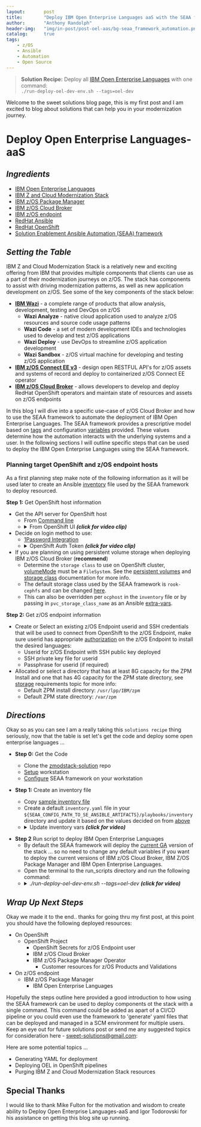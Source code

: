 ```yaml
---
layout:       post
title:        "Deploy IBM Open Enterprise Languages aaS with the SEAA framework"
author:       "Anthony Randolph"
header-img:   "img/in-post/post-oel-aas/bg-seaa_framework_automation.png"
catalog:      true
tags:
    - z/OS
    - Ansible
    - Automation
    - Open Source
---
```

<!-- > Bash on z/OS
![image](https://upload.wikimedia.org/wikipedia/commons/8/82/Gnu-bash-logo.svg) -->

> **Solution Recipe:** Deploy all [IBM Open Enterprise Languages](https://www.ibm.com/docs/en/cloud-paks/z-modernization-stack/2023.2?topic=enhance-zos-applications-open-enterprise-languages) with one command: <br>  ```./run-deploy-oel-dev-env.sh --tags=oel-dev```


Welcome to the sweet solutions blog page, this is my first post and I am excited to blog about solutions that can help you in your modernization journey.
<!-- 
A little about me I am a software engineer with over 20 years experience at IBM. As such I've been fortunate enough to see many aspects of IBM's technology and solutions during my career. In my current role I am the lead for the Solutions Enablement team for IBM Z and Cloud Modernization Stack's. In addition to my love for technology I am a seasoned home cook and semi-professional baker and as such I am hoping to bring **'solution recipes'** to provide samples and technology to solve real problems. The solutions provided in my posts will engage and assist stakeholders in their day-to-day deployment of IBM Z and Cloud Modernization Stack and related technologies. -->

# Deploy Open Enterprise Languages-aaS
## _Ingredients_
   - [IBM Open Enterprise Languages](https://www.ibm.com/docs/en/cloud-paks/z-modernization-stack/2023.2?topic=enhance-zos-applications-open-enterprise-languages)
   - [IBM Z and Cloud Modernization Stack](https://www.ibm.com/docs/en/cloud-paks/z-modernization-stack)
   - [IBM z/OS Package Manager]()
   - [IBM z/OS Cloud Broker]()
   - [IBM z/OS endpoint](https://www.ibm.com/products/zos)
   - [RedHat Ansible](https://www.ansible.com/)
   - [RedHat OpenShift](https://www.redhat.com/en/technologies/cloud-computing/openshift)
   - [Solution Enablement Ansible Automation (SEAA) framework](https://github.com/IBM/zmodstack-solutions/blob/main/docs/guide/README.md)

   <!-- https://www.ibm.com/docs/en/cloud-paks/z-modernization-stack/2023.2?topic=develop-zos-applications-wazi -->
## _Setting the Table_
IBM Z and Cloud Modernization Stack is a relatively new and exciting offering from IBM that provides multiple components that clients can use as a part of their modernization journeys on z/OS. The stack has components to assist with driving modernization patterns, as well as new application development on z/OS. See some of the key components of the stack below:

  - **[IBM Wazi](https://www.ibm.com/docs/en/cloud-paks/z-modernization-stack/2023.2?topic=develop-zos-applications-wazi)** - a complete range of products that allow analysis, development, testing and DevOps on z/OS
    - **Wazi Analyze** - native cloud application used to analyze z/OS resources and source code usage patterns
    - **Wazi Code** - a set of modern development IDEs and technologies used to develop and test z/OS applications
    - **Wazi Deploy** - use DevOps to streamline z/OS application development
    - **Wazi Sandbox** - z/OS virtual machine for developing and testing z/OS application 
  - **[IBM z/OS Connect EE v3](https://www.ibm.com/docs/en/cloud-paks/z-modernization-stack/2023.2?topic=access-z-assets-zos-connect)** - design open RESTFUL API's for z/OS assets and systems of record and deploy to containerized z/OS Connect EE operator
  - **[IBM z/OS Cloud Broker](https://www.ibm.com/docs/en/cloud-paks/z-modernization-stack/2023.2?topic=automate-zos-resources-provisioning-zos-cloud-broker)** - allows developers to develop and deploy RedHat OpenShift operators and maintain state of resources and assets on z/OS endpoints

 In this blog I will dive into a specific use-case of z/OS Cloud Broker and how to use the SEAA framework to automate the deployment of IBM Open Enterprise Languages. The SEAA framework provides a prescriptive model based on [tags](https://github.com/IBM/zmodstack-solutions/blob/main/docs/guide/seaa-tags.md) and configuration [variables](https://github.com/IBM/zmodstack-solutions/blob/main/ibm/seaa/ansible/variables/README.md) provided. These values determine how the automation interacts with the underlying systems and a user. In the following sections I will outline specific steps that can be used to deploy the IBM Open Enterprise Languages using the SEAA framework.
### Planning target OpenShift and z/OS endpoint hosts
As a first planning step make note of the following information as it will be used later to create an Ansible [inventory](https://docs.ansible.com/ansible/latest/inventory_guide/intro_inventory.html) file used by the SEAA framework to deploy resourced.<br/>

**Step 1:** Get OpenShift host information
- Get the API server for OpenShift host
  - From [Command line](https://github.com/IBM/zmodstack-solutions/blob/main/docs/howto/get-ocp-api-server.md)
  - <details>
    <summary>From OpenShift UI <i><strong> (click for video clip) </strong></i> </summary>
    <div class="video-container">
      <video controls autoplay loop muted style="width: 100%;">
      <source src="http://localhost:4000/sweet-solutions/img/in-post/post-oel-aas/ocpbout.mp4" type="video/mp4">
      </video>
    </div>
    </details> 
- Decide on login method to use:
  - [1Password Integration](https://github.com/IBM/zmodstack-solutions/blob/blog-seaa-post/docs/howto/integrate-with-1password-cli.md)
  - <details>
    <summary>OpenShift Auth Token <i><strong> (click for video clip) </strong></i> </summary>
    <p>If you use this method copy the token provided, it will be used as the `cluster_auth-token` in the inventory file</p>
    <div class="video-container">
      <video controls autoplay loop muted style="width: 100%;">
      <source src="http://localhost:4000/sweet-solutions/img/in-post/post-oel-aas/get_ocpauthtoken.mp4" type="video/mp4">
      </video>
    </div>
    </details> 
  <!-- - [OpenShift Auth Token](https://github.com/IBM/zmodstack-solutions/blob/blog-seaa-post/docs/howto/use-ocp-auth-token-in-inventory.md) -->
- If you are planning on using persistent volume storage when deploying IBM z/OS Cloud Broker (**recommend**) 
  -  Determine the `storage class` to use on OpenShift cluster, [volumeMode](https://kubernetes.io/docs/concepts/storage/persistent-volumes/#binding-block-volumes) must be a `FileSystem`. See the [persistent volumes](https://kubernetes.io/docs/concepts/storage/persistent-volumes/) and [storage class](https://kubernetes.io/docs/concepts/storage/storage-classes/) documentation for more info. 
  -  The default storage class used by the SEAA framework is `rook-cephfs` and can be changed [here](https://github.com/IBM/zmodstack-solutions/blob/main/ibm/seaa/ansible/variables/defaults/ocp.yaml). 
  -  This can also be overridden per `ocphost` in the `inventory` file or by passing in `pvc_storage_class_name` as an Ansible [extra-vars](https://github.com/IBM/zmodstack-solutions/blob/main/ibm/seaa/ansible/variables/README.md#ansible-extra-vars).
  

**Step 2:** Get z/OS endpoint information
- Create or Select an existing z/OS Endpoint userid and SSH credentials that will be used to connect from OpenShift to the z/OS Endpoint, make sure userid has appropriate [authorization](https://www.ibm.com/docs/en/cloud-paks/z-modernization-stack/2023.2?topic=planning-access-control-requirements-zos) on the z/OS Endpoint to install the desired languages: 
  - Userid for z/OS Endpoint with SSH public key deployed
  - SSH private key file for userid
  - Passphrase for userid (if required)  
- Allocated or select a directory that has at least 8G capacity for the ZPM Install and one that has 4G capacity for the ZPM state directory, see [storage](https://www.ibm.com/docs/en/cloud-paks/z-modernization-stack/2023.2?topic=planning-system-requirements#z-os-storage) requirements topic for more info: 
  - Default ZPM install directory: `/usr/lpp/IBM/zpm`
  - Default ZPM state directory: `/var/zpm`

## _Directions_
 Okay so as you can see I am a really taking this `solutions recipe` thing seriously, now that the table is set let's get the code and deploy some open enterprise languages ...
 
- **Step 0:** Get the Code
  - Clone the [zmodstack-solution](https://github.com/IBM/zmodstack-solutions) repo
  - [Setup](https://github.com/IBM/zmodstack-solutions/blob/main/docs/setup/get-started-workstation.md) workstation
  - [Configure](https://github.com/IBM/zmodstack-solutions/blob/main/docs/guide/configure-seaa.md) SEAA framework on your workstation

- **Step 1:** Create an inventory file
  - Copy [sample inventory file](https://github.com/IBM/zmodstack-solutions/blob/main/ibm/seaa/ansible/playbooks/inventory/sample-inventory.yaml)
  - Create a default `inventory.yaml` file in your `${SEAA_CONFIG_PATH_TO_SE_ANSIBLE_ARTIFACTS}/playbooks/inventory` directory and update it based on the values decided on from [above](http://localhost:4000/sweet-solutions/2023/06/29/oel-aas/#planning-target-openshift-and-zos-endpoint-hosts)
  - <details>
    <summary>Update inventory vars <i><strong> (click for video) </strong></i> </summary>
    <div class="video-container">
      <video controls autoplay loop muted style="width: 100%;">
      <source src="http://localhost:4000/sweet-solutions/img/in-post/post-oel-aas/ocpbout.mp4" type="video/mp4">
      </video>
    </div>
    </details>
   
<!--   
  - <details>
    <summary>Update inventory all vars <i><strong> (click for details) </strong></i> </summary>
    <div class="image-container">
    <img src="http://localhost:4000/sweet-solutions/img/in-post/post-oel-aas/seaa_inventory_charts_allvars.gif" alt="Your GIF"> 
    </div>
    </details>
  - <details>
    <summary>Update 'ocphosts' vars <i><strong> (click for details) </strong></i> </summary>
    <div class="image-container">
    <img src="http://localhost:4000/sweet-solutions/img/in-post/post-oel-aas/seaa_inventory_charts_ocphosts.gif" alt="Your GIF"> 
    </div>
    </details>
  - <details>
    <summary>Update 'zosendpoint' vars <i><strong> (click for details) </strong></i> </summary>
    <div class="image-container">
    <img src="http://localhost:4000/sweet-solutions/img/in-post/post-oel-aas/seaa_inventory_charts_zosendpoints.gif" alt="Your GIF"> 
    </div>
    </details>
   -->
<!-- ### Deploy OEL -->
- **Step 2** Run script to deploy IBM Open Enterprise Languages
  - By default the SEAA framework will deploy the [current GA](https://github.com/IBM/z-and-cloud-modernization-stack-community) version of the stack ... so no need to change any default variables if you want to deploy the current versions of IBM z/OS Cloud Broker, IBM Z/OS Package Manager and IBM Open Enterprise Languages.
  - Open the terminal to the run_scripts directory and run the following command: 
  - <details>
    <summary> <i>./run-deploy-oel-dev-env.sh --tags=oel-dev</i> <i><strong> (click for video) </strong></i> </summary>
    <div class="video-container">
      <video controls autoplay loop muted style="width: 100%;">
      <source src="http://localhost:4000/sweet-solutions/img/in-post/post-oel-aas/ocpabout.mp4" type="video/mp4">
      </video>
    </div>
    </details>

## _Wrap Up Next Steps_
Okay we made it to the end.. thanks for going thru my first post, at this point you should have the following deployed resources:
- On OpenShift
  - OpenShift Project
    - OpenShift Secrets for z/OS Endpoint user
    - IBM z/OS Cloud Broker
    - IBM z/OS Package Manager Operator
      - Customer resources for z/OS Products and Validations
- On z/OS endpoint
  - IBM z/OS Package Manager
    - IBM Open Enterprise Languages

Hopefully the steps outline here provided a good introduction to how using the SEAA framework can be used to deploy components ot the stack with a single command. This command could be added as apart of a CI/CD pipeline or you could even use the framework to 'generate' yaml files that can be deployed and managed in a SCM environment for multiple users. Keep an eye out for future solutions post or send me any suggested topics for consideration here - sweet-solutions@gmail.com:

Here are some potential topics ...
 - Generating YAML for deployment
 - Deploying OEL in OpenShift pipelines
 - Purging IBM Z and Cloud Modernization Stack resources 
 <!-- - Securing Development on WAZI Sandbox  -->
 <!-- - Develop OpenAPI on OpenShift with z/OS Cloud and Modernization Stack  -->

## Special Thanks
I would like to thank Mike Fulton for the motivation and wisdom to create ability to Deploy Open Enterprise Languages-aaS and Igor Todorovski for his assistance on getting this blog site up running.

<!-- 



As part of the [z/OS Open Tools](https://github.com/ZOSOpenTools) initiative, I, along with [Mike Fulton](https://makingdeveloperslivesbetter.wordpress.com), embarked on a journey to port Bash, the renowned shell and scripting language, to the z/OS platform. The motivation was simple: not having Bash on z/OS was a persistant pain point for me and others on z/OS. In this blog, I will discuss the technical challenges encountered while porting Bash to z/OS, and also discuss the steps taken to upstream the z/OS changes back to the Bash community.

But first, let's provide a bit of background on why we decided to port Bash:

# The Power of Bash on z/OS:
Bash, short for "Bourne-Again SHell," offers a slew of benefits over the default /bin/sh shell on z/OS. Here are some notable advantages that make Bash an indispensable tool for z/OS users:

* Tab completion: Bash's tab completion feature enhances productivity by allowing users to swiftly complete commands or filenames by typing a few characters followed by the Tab key. This reduces typing errors and accelerates command-line operations.

* Advanced scripting capabilities: Bash serves as a robust scripting language, allowing users to automate complex tasks. Leveraging variables, loops, conditions, and other programming constructs, Bash scripts enable complex automation scenarios.

* Compatibility with the Posix shell: Bash ensures seamless compatibility with the Posix bourne shell. This compatibility simplifies the transition process for z/OS users seeking to harness the power of Bash.

# Porting Bash to z/OS:
Contrary to my initial expectations, porting Bash to z/OS entailed fewer challenges than anticipated, thanks to the awesome efforts by various z/OS teams:

* [Clang compiler availability](https://www.ibm.com/docs/en/open-xl-c-cpp-zos/1.1?topic=new-llvm-clang-infrastructure) on z/OS
  * The latest Clang compiler on z/OS offers better compatibility with other platforms, both from a C and C++ standards perspective and also from an options compatilibity perspective. It also features an ASCII mode option, saving us the hassle of having to transform the open source code to be EBCDIC compatible.
* The [ZOSLIB library](https://github.com/ibmruntimes/zoslib)
  * The ZOSLIB library aims to bridge the gap between the z/OS C LE runtime and the Linux Glibc runtime, and also hides the complexities of dealing with files in different codepages. Remember, z/OS is primarily an EBCDIC system. In summary, ZOSLIB allows us to focus on the application specific issues.

## Notable challanges and resolutions
Although the porting of Bash to z/OS involved minimal changes, we encountered a few issues that required investigation and resolution.

### Supporting external link commands
z/OS includes several commands that serve as external links to z/OS dataset modules. Initially, Bash did not support this functionality. Consequently, when executing the following command in Bash on z/OS, we would get the following error message:

```bash
$ ping www.ibm.com
bash: ping: command not found
```
As seen here, netstat is an external link:
```
erwxrwxrwx   1 ROOT     1              8 Nov 11  2021 ping -> OPING
```
We addressed this issue in this [PR](https://github.com/ZOSOpenTools/bashport/pull/53)

```bash
$ ping www.ibm.com
CS V2R5: Pinging host www.ibm.com (104.70.245.61)
Ping #1 response took 0.018 seconds. (18.276 milliseconds)
```

### Fixing process substitution in z/OS
Another challenge we encountered was related to process substitution on z/OS. 
Process substitution is a useful feature that allows you to use the output of a command or a process as if it were a file. It provides a way to pass the output of a command as an input to another command or perform operations that require a file input.

Unfortuantely, this was broken in our initial port as seen here:

```bash
cat <(date)
(garbled output)
```

After applying the fix in [PR](https://github.com/ZOSOpenTools/bashport/pull/60/files), it worked:
```bash
cat <(date)
Fri May 24 11:34:28 CDT 2023
```

### Fixing the test cases
A significant portion of the effort was dedicated to resolving issues within the test cases. Fortunately, many tests failed due to a common reason: the error messages on z/OS included a prefix that differed from other platforms.

For example, on z/OS, an error message appeared as follows:

```bash
EDC5129I No such file or directory.
```

In contrast, on other platforms, the error message appeared without a prefix:

```bash
No such file or directory
```

Initially, we contemplated changing the expected ".right" files to accommodate the prefix differences. However, after engaging with the upstream maintainer, we made a collective decision to develop a "diff" wrapper that would eliminate the prefix codes specifically on z/OS.

# Contributing to the Bash Community:
Contributing the ported version of Bash back to the broader Bash community marked a significant milestone in this endeavor. The contribution process involved several key steps:

## Step 1: Community engagement: 
After some research, I identified the official Bash community, hosted on [Savannah](https://savannah.gnu.org/projects/bash/). I introduced myself and asked about the contribution guidelines and what the best way was to contribute these changes. I decided to use the Bash mailing list to introduce my intent to contribute the z/OS changes back. Here's my initial [email](https://lists.gnu.org/archive/html/bug-bash/2023-05/msg00048.html):
> Hi there,

> I’m looking for advice on the best way to submit a patch to enable support of 
z/OS.

> We have a few patches here which I will be cleaning up for the next few days: 
https://github.com/ZOSOpenTools/bashport/tree/main/patches

> Is it enough to just provide this patch location once they’re cleaned up? I 
confirmed that they apply to the master branch.

> Or is there a formal process for submitting patches?

> Also, on z/OS we have a prefix message id before the error text as in this 
case: 
https://github.com/ZOSOpenTools/bashport/blob/main/patches/PR3/builtins.right.patch

> Is there a preferred approach for how to handle this? Should I create a 
builtins.right.zos?

> Thanks,
Igor


## Step 2: Building the latest development branch of Bash on z/OS
The next step was to integrate and clean up our changes so that we could build the development branch of Bash on z/OS. This was done as part of [this PR](https://github.com/ZOSOpenTools/bashport/pull/62).

## Step 3: Seeking feedback on z/OS changes
After building the development branch of Bash on z/OS, I continued to engage with Chet Ramey, the maintainer of GNU Bash and provided a link to our working [github branch](https://github.com/ZOSOpenTools/bashport/tree/enable_git). He provided great feedback and was able to simplify and adapt many of my changes!

## Step 4: Iterative refinement
Guided by Chet's expert feedback, I refined the patches iteratively to align with the standards and best practices of the Bash community.

## Step 5: Success: The culmination of the upstreaming effort
The culmination of the upstreaming journey was reached when the patches were successfully integrated into the development branch of Bash:
![image](/blog/img/in-post/post-bash/patch1.png)
![image](/blog/img/in-post/post-bash/patch2.png)
Hooray!

# What's remaining?
* Although all of the source changes to enable Bash on z/OS have been upstreamed, the test case changes have yet to be upstreamed. I'm currently working with Chet on a solution that will not impact the other platforms. -->

